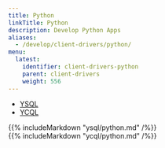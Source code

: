 ```yaml
---
title: Python
linkTitle: Python
description: Develop Python Apps
aliases:
  - /develop/client-drivers/python/
menu:
  latest:
    identifier: client-drivers-python
    parent: client-drivers
    weight: 556
---
```


<ul class="nav nav-tabs nav-tabs-yb">
  <li>
    <a href="#ysql" class="nav-link active" id="ysql-tab" data-toggle="tab" role="tab" aria-controls="ysql" aria-selected="false">
      <i class="icon-postgres" aria-hidden="true"></i>
      YSQL
    </a>
  </li>
  <li>
    <a href="#cql" class="nav-link" id="cql-tab" data-toggle="tab" role="tab" aria-controls="cql" aria-selected="true">
      <i class="icon-cassandra" aria-hidden="true"></i>
      YCQL
    </a>
  </li>
</ul>

<div class="tab-content">
  <div id="ysql" class="tab-pane fade show active" role="tabpanel" aria-labelledby="ysql-tab">
    {{% includeMarkdown "ysql/python.md" /%}}
  </div>
  <div id="cql" class="tab-pane fade" role="tabpanel" aria-labelledby="cql-tab">
    {{% includeMarkdown "ycql/python.md" /%}}
  </div>
</div>
